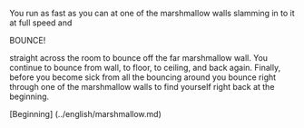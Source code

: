 You run as fast as you can at one of the marshmallow walls slamming in to it at full speed and

BOUNCE!

straight across the room to bounce off the far marshmallow wall. You continue to bounce from
wall, to floor, to ceiling, and back again. Finally, before you become sick from all the 
bouncing around you bounce right through one of the marshmallow walls to find yourself right
back at the beginning.

[Beginning] (../english/marshmallow.md)